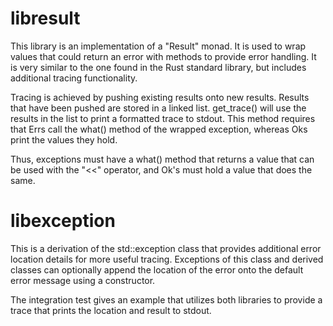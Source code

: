 # libresult

This library is an implementation of a "Result" monad. It is used to wrap values that could return an error with methods to provide error handling. It is very similar to the one found in the Rust standard library, but includes additional tracing functionality.

Tracing is achieved by pushing existing results onto new results. Results that have been pushed are stored in a linked list. get_trace() will use the results in the list to print a formatted trace to stdout. This method requires that Errs call the what() method of the wrapped exception, whereas Oks print the values they hold.

Thus, exceptions must have a what() method that returns a value that can be used with the "<<" operator, and Ok's must hold a value that does the same.

# libexception

This is a derivation of the std::exception class that provides additional error location details for more useful tracing. Exceptions of this class and derived classes can optionally append the location of the error onto the default error message using a constructor.  

The integration test gives an example that utilizes both libraries to provide a trace that prints the location and result to stdout.
